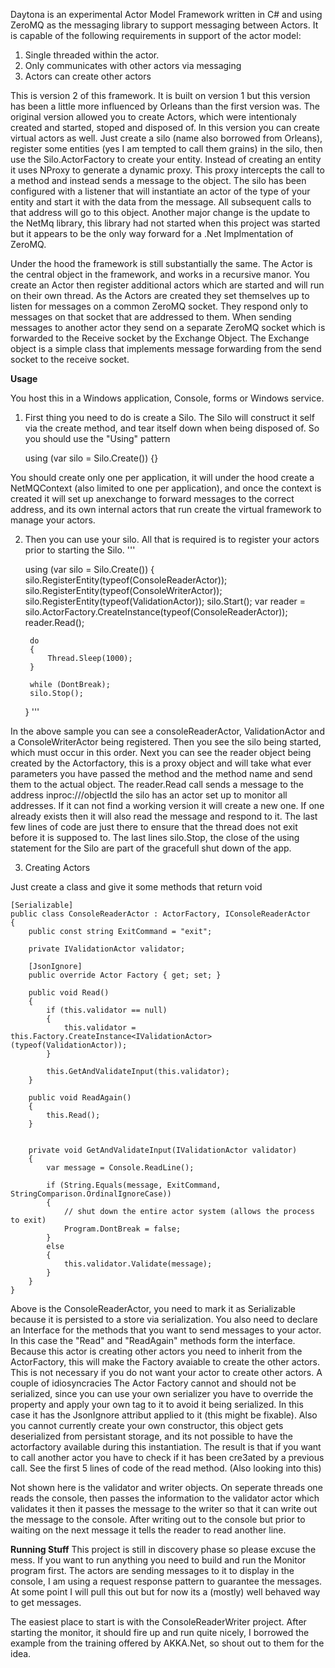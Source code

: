 Daytona is an experimental Actor Model Framework written in C# and using ZeroMQ as the messaging library to support messaging between Actors. It is capable of the following requirements in support of the actor model:

1. Single threaded within the actor.
2. Only communicates with other actors via messaging
3. Actors can create other actors

This is version 2 of this framework. It is built on version 1 but this version has been a little more influenced by Orleans than the first version was. The original version allowed you to create Actors, which were intentionaly created and started, stoped and disposed of. In this version you can create virtual actors as well. Just create a silo (name also borrowed from Orleans), register some entities (yes I am tempted to call them grains) in the silo, then use the Silo.ActorFactory to create your entity. Instead of creating an entity it uses NProxy to generate a dynamic proxy. This proxy intercepts the call to a method and instead sends a message to the object. The silo has been configured with a listener that will instantiate an actor of the type of your entity and start it with the data from the message. All subsequent calls to that address will go to this object.
Another major change is the update to the NetMq library, this library had not started when this project was started but it appears to be the only way forward for a .Net Implmentation of ZeroMQ.

Under the hood the framework is still substantially the same. The Actor is the central object in the framework, and works in a recursive manor. You create an Actor then register additional actors which are started and will run on their own thread. As the Actors are created they set themselves up to listen for messages on a common ZeroMQ socket. They respond only to messages on that socket that are addressed to them. When sending messages to another actor they send on a separate ZeroMQ socket which is forwarded to the Receive socket by the Exchange Object. The Exchange object is a simple class that implements message forwarding from the send socket to the receive socket.

**Usage**

You host this in a Windows application, Console, forms or Windows service.

1. First thing you need to do is create a Silo. The Silo will construct it self via the create method, and tear itself down when being disposed of. So you should use the "Using" pattern

    using (var silo = Silo.Create())
    {}

You should create only one per application, it will under the hood create a NetMQContext (also limited to one per application), and once the context is created it will set up anexchange to forward messages to the correct address, and its own internal actors that run create the virtual framework to manage your actors.

2. Then you can use your silo. All that is required is to register your actors prior to starting the Silo.
'''
    
    using (var silo = Silo.Create())
    {
        silo.RegisterEntity(typeof(ConsoleReaderActor));
        silo.RegisterEntity(typeof(ConsoleWriterActor));
        silo.RegisterEntity(typeof(ValidationActor));
        silo.Start();
        var reader =    silo.ActorFactory.CreateInstance<IConsoleReaderActor>(typeof(ConsoleReaderActor));
        reader.Read();
        
        do
        {
            Thread.Sleep(1000);
        }
       
        while (DontBreak);
        silo.Stop();
    }
'''

In the above sample you can see a consoleReaderActor, ValidationActor and a ConsoleWriterActor being registered. Then you see the silo being started, which must occur in this order. Next you can see the reader object being created by the Actorfactory, this is a proxy object and will take what ever parameters you have passed the method and the method name and send them to the actual object. The reader.Read call sends a message to the address inproc://<fullobjectname>/objectId the silo has an actor set up to monitor all addresses. If it can not find a working version it will create a new one. If one already exists then it will also read the message and respond to it.
The last few lines of code are just there to ensure that the thread does not exit before it is supposed to. The last lines silo.Stop, the close of the using statement for the Silo are part of the gracefull shut down of the app.

3. Creating Actors

Just create a class and give it some methods that return void

    
    [Serializable]
    public class ConsoleReaderActor : ActorFactory, IConsoleReaderActor
    {
        public const string ExitCommand = "exit";

        private IValidationActor validator;

        [JsonIgnore]
        public override Actor Factory { get; set; }

        public void Read()
        {
            if (this.validator == null)
            {
                this.validator = this.Factory.CreateInstance<IValidationActor>(typeof(ValidationActor));
            }

            this.GetAndValidateInput(this.validator);
        }

        public void ReadAgain()
        {
            this.Read();
        }


        private void GetAndValidateInput(IValidationActor validator)
        {
            var message = Console.ReadLine();

            if (String.Equals(message, ExitCommand, StringComparison.OrdinalIgnoreCase))
            {
                // shut down the entire actor system (allows the process to exit)
                Program.DontBreak = false;
            }
            else
            {
                this.validator.Validate(message);
            }
        }
    }  

Above is the ConsoleReaderActor, you need to mark it as Serializable because it is persisted to a store via serialization. You also need to declare an Interface for the methods that you want to send messages to your actor. In this case the "Read" and "ReadAgain" methods form the interface. Because this actor is creating other actors you need to inherit from the ActorFactory, this will make the Factory avaiable to create the other actors. This is not necessary if you do not want your actor to create other actors. A couple of idiosyncracies The Actor Factory cannot and should not be serialized, since you can use your own serializer you have to override the property and apply your own tag to it to avoid it being serialized. In this case it has the JsonIgnore attribut applied to it (this might be fixable). Also you cannot currently create your own constructor, this object gets deserialized from persistant storage, and its not possible to have the actorfactory available during this instantiation. The result is that if you want to call another actor you have to check if it has been cre3ated by a previous call. See the first 5 lines of code of the read method. (Also looking into this)


Not shown here is the validator and writer objects. On seperate threads one reads the console, then passes the information to the validator actor which validates it then it passes the message to the writer so that it can write out the message to the console. After writing out to the console but prior to waiting on the next message it tells the reader to read another line.

**Running Stuff**
This project is still in discovery phase so please excuse the mess. If you want to run anything you need to build and run the Monitor program first. The actors are sending messages to it to display in the console, I am using a request response pattern to guarantee the messages. At some point I will pull this out but for now its a (mostly) well behaved way to get messages.

The easiest place to start is with the ConsoleReaderWriter project. After starting the monitor, it should fire up and run quite nicely, I borrowed the example from the training offered by AKKA.Net, so shout out to them for the idea.
